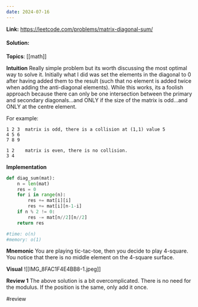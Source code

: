 ```yaml
---
date: 2024-07-16
---
```

**Link:** https://leetcode.com/problems/matrix-diagonal-sum/
#### Solution:

**Topics**: [[math]]

**Intuition**
Really simple problem but its worth discussing the most optimal way to solve it. Initially what I did was set the elements in the diagonal to 0 after having added them to the result (such that no element is added twice when adding the anti-diagonal elements). While this works, its a foolish approach because there can only be one intersection between the primary and secondary diagonals...and ONLY if the size of the matrix is odd...and ONLY at the centre element. 

For example:
```
1 2 3  matrix is odd, there is a collision at (1,1) value 5 
4 5 6
7 8 9

1 2    matrix is even, there is no collision. 
3 4

```

**Implementation**
```python
def diag_sum(mat):
	n = len(mat)
	res = 0
	for i in range(n):
		res += mat[i][i]
		res += mat[i][n-1-i]
	if n % 2 != 0:
		res -= mat[n//2][n//2]
	return res

#time: o(n)
#memory: o(1)
```

**Mnemonic**
You are playing tic-tac-toe, then you decide to play 4-square. You notice that there is no middle element on the 4-square surface. 

**Visual** 
![[IMG_8FAC1F4E4BB8-1.jpeg]]

**Review 1**
The above solution is a bit overcomplicated. There is no need for the modulus. If the position is the same, only add it once. 

#review 


